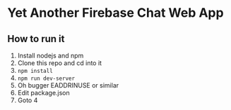 # Yet Another Firebase Chat Web App

## How to run it

1. Install nodejs and npm
2. Clone this repo and cd into it
3. `npm install`
4. `npm run dev-server`
5. Oh bugger EADDRINUSE or similar
6. Edit package.json
7. Goto 4

